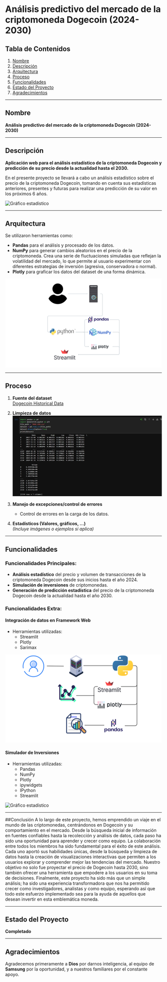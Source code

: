 # Análisis predictivo del mercado de la criptomoneda Dogecoin (2024-2030)

## Tabla de Contenidos
1. [Nombre](#nombre)
2. [Descripción](#descripción)
3. [Arquitectura](#arquitectura)
4. [Proceso](#proceso)
5. [Funcionalidades](#funcionalidades)
6. [Estado del Proyecto](#estado-del-proyecto)
7. [Agradecimientos](#agradecimientos)

---

## Nombre
**Análisis predictivo del mercado de la criptomoneda Dogecoin (2024-2030)**

---

## Descripción
**Aplicación web para el análisis estadístico de la criptomoneda Dogecoin y predicción de su precio desde la actualidad hasta el 2030.**

En el presente proyecto se llevará a cabo un análisis estadístico sobre el precio de la criptomoneda Dogecoin, tomando en cuenta sus estadísticas anteriores, presentes y futuras para realizar una predicción de su valor en los próximos 6 años.

![Gráfico estadístico](README/page.gif)

---

## Arquitectura
Se utilizaron herramientas como:  
- **Pandas** para el análisis y procesado de los datos.  
- **NumPy** para generar cambios aleatorios en el precio de la criptomoneda. Crea una serie de fluctuaciones simuladas que reflejan la volatilidad del mercado, lo que permite al usuario experimentar con diferentes estrategias de inversión (agresiva, conservadora o normal).  
- **Plotly** para graficar los datos del dataset de una forma dinámica.

![Gráfico estadístico](README/arquitectura.png)

---

## Proceso
1. **Fuente del dataset**  
   [Dogecoin Historical Data](https://www.kaggle.com/datasets/dhruvildave/dogecoin-historical-data)

2. **Limpieza de datos**  
   ![Gráfico estadístico](README/limpieza_1.jpg)  

3. **Manejo de excepciones/control de errores**  
   - Control de errores en la carga de los datos.

4. **Estadísticos (Valores, gráficos, …)**  
   *(Incluye imágenes o ejemplos si aplica)*

---

## Funcionalidades
### Funcionalidades Principales:
- **Análisis estadístico** del precio y volumen de transacciones de la criptomoneda Dogecoin desde sus inicios hasta el año 2024.  
- **Simulación de inversiones** de criptomonedas.  
- **Generación de predicción estadística** del precio de la criptomoneda Dogecoin desde la actualidad hasta el año 2030.  

### Funcionalidades Extra:
#### Integración de datos en Framework Web
- Herramientas utilizadas:  
  - Streamlit  
  - Plotly  
  - Sarimax  

![Arquitectura Simulador](README/Arquitectura_Simulador.png)

#### Simulador de Inversiones
- Herramientas utilizadas:  
  - Pandas  
  - NumPy  
  - Plotly  
  - ipywidgets  
  - IPython  
  - Streamlit  

![Gráfico estadístico](README/arquitectua.png)

---

##Conclusión
A lo largo de este proyecto, hemos emprendido un viaje en el mundo de las criptomonedas, centrándonos en Dogecoin y su comportamiento en el mercado. Desde la búsqueda inicial de información en fuentes confiables hasta la recolección y análisis de datos, cada paso ha sido una oportunidad para aprender y crecer como equipo. La colaboración entre todos los miembros ha sido fundamental para el éxito de este análisis. Cada uno aportó sus habilidades únicas, desde la búsqueda y limpieza de datos hasta la creación de visualizaciones interactivas que permiten a los usuarios explorar y comprender mejor las tendencias del mercado. Nuestro objetivo no solo fue proyectar el precio de Dogecoin hasta 2030, sino también ofrecer una herramienta que empodere a los usuarios en su toma de decisiones. Finalmente, este proyecto ha sido más que un simple análisis; ha sido una experiencia transformadora que nos ha permitido crecer como investigadores, analistas y como equipo, esperando así que todo este esfuerzo implementado sea para la ayuda de aquellos que desean invertir en esta emblemática moneda.

---

## Estado del Proyecto
**Completado**

---

## Agradecimientos
Agradecemos primeramente a **Dios** por darnos inteligencia, al equipo de **Samsung** por la oportunidad, y a nuestros familiares por el constante apoyo.
